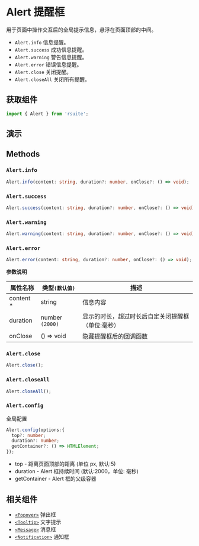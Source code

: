 # Alert 提醒框

用于页面中操作交互后的全局提示信息，悬浮在页面顶部的中间。

- `Alert.info` 信息提醒。
- `Alert.success` 成功信息提醒。
- `Alert.warning` 警告信息提醒。
- `Alert.error` 错误信息提醒。
- `Alert.close` 关闭提醒。
- `Alert.closeAll` 关闭所有提醒。

## 获取组件

```js
import { Alert } from 'rsuite';
```

## 演示

<!--{demo}-->

## Methods

### `Alert.info`

```ts
Alert.info(content: string, duration?: number, onClose?: () => void);
```

### `Alert.success`

```ts
Alert.success(content: string, duration?: number, onClose?: () => void);
```

### `Alert.warning`

```ts
Alert.warning(content: string, duration?: number, onClose?: () => void);
```

### `Alert.error`

```ts
Alert.error(content: string, duration?: number, onClose?: () => void);
```

**参数说明**

| 属性名称   | 类型`(默认值)`  | 描述                                              |
| ---------- | --------------- | ------------------------------------------------- |
| content \* | string          | 信息内容                                          |
| duration   | number `(2000)` | 显示的时长，超过时长后自定关闭提醒框（单位:毫秒） |
| onClose    | () => void      | 隐藏提醒框后的回调函数                            |

### `Alert.close`

```ts
Alert.close();
```

### `Alert.closeAll`

```ts
Alert.closeAll();
```

### `Alert.config`

全局配置

```ts
Alert.config(options:{
  top?: number;
  duration?: number;
  getContainer?: () => HTMLElement;
});
```

- top - 距离页面顶部的距离 (单位 px, 默认:5)
- duration - Alert 框持续时间 (默认:2000，单位: 毫秒)
- getContainer - Alert 框的父级容器

## 相关组件

- [`<Popover>`](./popover) 弹出框
- [`<Tooltip>`](./tooltip) 文字提示
- [`<Message>`](./message) 消息框
- [`<Notification>`](./notification) 通知框
